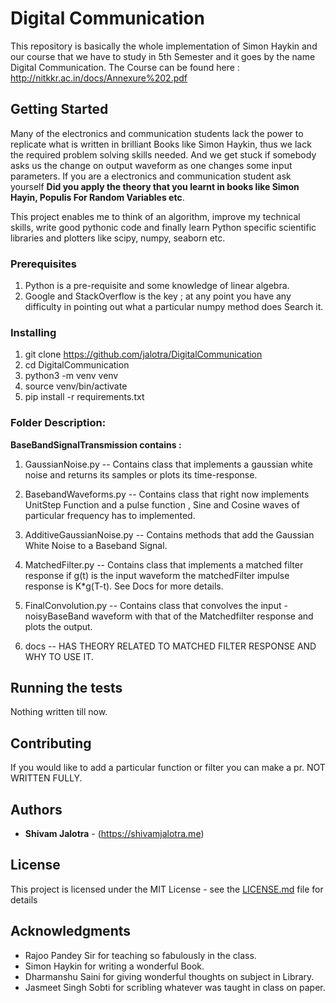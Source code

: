 # Digital Communication

This repository is basically the whole implementation of Simon Haykin and our course that we have to study in 5th Semester and it goes by the name Digital Communication. The Course can be found here : http://nitkkr.ac.in/docs/Annexure%202.pdf

## Getting Started

Many of the electronics and communication students lack the power to replicate what is written in brilliant Books like Simon Haykin, thus we lack the required problem solving skills needed. And we get stuck if somebody asks us the change on output waveform as one changes some input parameters.
If you are a electronics and communication student ask yourself **Did you apply the theory that you learnt in books like Simon Hayin, Populis For Random Variables etc**. 

This project enables me to think of an algorithm, improve my technical skills, write good pythonic code and finally learn Python specific scientific libraries and plotters like scipy, numpy, seaborn etc. 

### Prerequisites

1. Python is a pre-requisite and some knowledge of linear algebra.
2. Google and StackOverflow is the key ; at any point you have any difficulty in pointing out what a       particular numpy method does Search it.

### Installing
1. git clone https://github.com/jalotra/DigitalCommunication
2. cd DigitalCommunication
3. python3 -m venv venv
4. source venv/bin/activate 
4. pip install -r requirements.txt


### Folder Description:
**BaseBandSignalTransmission contains :**

 1. GaussianNoise.py -- Contains class that implements a gaussian white noise and returns its samples       or plots its time-response.

 2. BasebandWaveforms.py -- Contains class that right now implements UnitStep Function and a pulse function , Sine and Cosine waves of particular frequency has to implemented.

 3. AdditiveGaussianNoise.py -- Contains methods that add the Gaussian White Noise to a Baseband Signal.

 4. MatchedFilter.py -- Contains class that implements a matched filter response if g(t) is the input waveform the matchedFilter impulse response is K*g(T-t). See Docs for more details.

 5. FinalConvolution.py -- Contains class that convolves the input - noisyBaseBand waveform with that of the Matchedfilter response and plots the output. 
  
 6. docs -- HAS THEORY RELATED TO MATCHED FILTER RESPONSE AND WHY TO USE IT.
 

## Running the tests

Nothing written till now.


## Contributing
If you would like to add a particular function or filter you can make a pr.
NOT WRITTEN FULLY.





## Authors

* **Shivam Jalotra** - (https://shivamjalotra.me)

## License

This project is licensed under the MIT License - see the [LICENSE.md](LICENSE.md) file for details

## Acknowledgments

* Rajoo Pandey Sir for teaching so fabulously in the class.
* Simon Haykin for writing a wonderful Book. 
* Dharmanshu Saini for giving wonderful thoughts on subject in Library.
* Jasmeet Singh Sobti for scribling whatever was taught in class on paper. 

